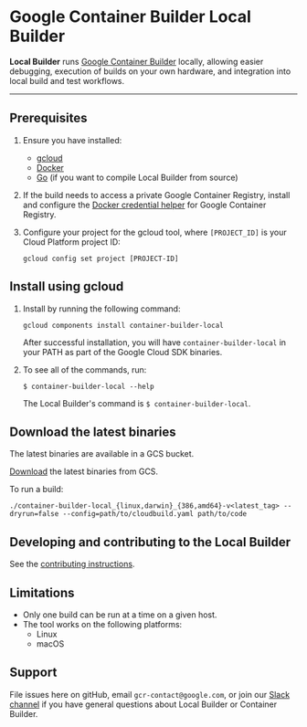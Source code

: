 # Google Container Builder Local Builder

**Local Builder** runs [Google Container Builder] locally,
allowing easier debugging, execution of builds on your own hardware,
and integration into local build and test workflows.

----

## Prerequisites

1.  Ensure you have installed:
    * [gcloud](https://cloud.google.com/sdk/docs/quickstarts)
    * [Docker](https://www.docker.com/)
    * [Go](https://golang.org/doc/install) (if you want to compile Local
      Builder from source)

2.  If the build needs to access a private Google Container Registry, install
    and configure the
    [Docker credential helper](https://github.com/GoogleCloudPlatform/docker-credential-gcr)
    for Google Container Registry.

3.  Configure your project for the gcloud tool, where `[PROJECT_ID]` is
    your Cloud Platform project ID:

    ```
    gcloud config set project [PROJECT-ID]
    ```

## Install using gcloud

1.  Install by running the following command:

    ```
    gcloud components install container-builder-local
    ```

    After successful installation, you will have `container-builder-local` in
    your PATH as part of the Google Cloud SDK binaries.

2.  To see all of the commands, run:

    ```
    $ container-builder-local --help
    ```

    The Local Builder's command is `$ container-builder-local`.


## Download the latest binaries

The latest binaries are available in a GCS bucket.

[Download](https://storage.googleapis.com/container-builder-local/container-builder-local_latest.tar.gz) the latest binaries from GCS.

To run a build:

```
./container-builder-local_{linux,darwin}_{386,amd64}-v<latest_tag> --dryrun=false --config=path/to/cloudbuild.yaml path/to/code
```

## Developing and contributing to the Local Builder

See the [contributing instructions](https://github.com/GoogleCloudPlatform/container-builder-local/blob/master/CONTRIBUTING.md).

## Limitations

*  Only one build can be run at a time on a given host.
*  The tool works on the following platforms:
   * Linux
   * macOS

## Support

File issues here on gitHub, email `gcr-contact@google.com`, or join our
[Slack channel] if you have general questions about Local Builder or
Container Builder.

[Google Container Builder]: http://cloud.google.com/container-builder/
[Slack channel]: https://googlecloud-community.slack.com/messages/C4KCRJL4D/details/


